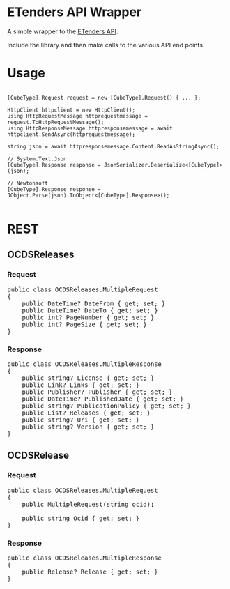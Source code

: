 ETenders API Wrapper
===

A simple wrapper to the [ETenders API]("https://ocds-api.etenders.gov.za/api"). 

Include the library and then make calls to the various API end points.

# Usage

<pre><code class='language-cs'>
[CubeType].Request request = new [CubeType].Request(<args>) { ... };
	
HttpClient httpclient = new HttpClient();
using HttpRequestMessage httprequestmessage = request.ToHttpRequestMessage();
using HttpResponseMessage httpresponsemessage = await httpclient.SendAsync(httprequestmessage);

string json = await httpresponsemessage.Content.ReadAsStringAsync();

// System.Text.Json
[CubeType].Response response = JsonSerializer.Deserialize<[CubeType]>(json);

// Newtonsoft
[CubeType].Response response = JObject.Parse(json).ToObject<[CubeType].Response>();

</code></pre>

# REST

## OCDSReleases
### Request
<pre>
public class OCDSReleases.MultipleRequest 
{
	public DateTime? DateFrom { get; set; }
	public DateTime? DateTo { get; set; }
	public int? PageNumber { get; set; }
	public int? PageSize { get; set; }
}
</pre>
### Response
<pre>
public class OCDSReleases.MultipleResponse
{
	public string? License { get; set; }
	public Link? Links { get; set; }
	public Publisher? Publisher { get; set; }
	public DateTime? PublishedDate { get; set; }
	public string? PublicationPolicy { get; set; }
	public List<Release>? Releases { get; set; }
	public string? Uri { get; set; }
	public string? Version { get; set; }
}
</pre>

## OCDSRelease
### Request
<pre>
public class OCDSReleases.MultipleRequest 
{
	public MultipleRequest(string ocid);

	public string Ocid { get; set; }
}
</pre>
### Response
<pre>
public class OCDSReleases.MultipleResponse
{
	public Release? Release { get; set; }
}
</pre>